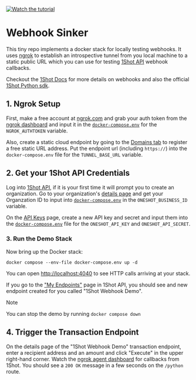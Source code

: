 
[![Watch the tutorial](https://img.youtube.com/vi/UYWcTV2FwVo/maxresdefault.jpg)](https://youtu.be/UYWcTV2FwVo)

# Webhook Sinker

This tiny repo implements a docker stack for locally testing webhooks. It uses [ngrok](https://ngrok.com) to establish an introspective
tunnel from you local machine to a static public URL which you can use for testing [1Shot API](https://1shotapi.com) webhook callbacks. 

Checkout the [1Shot Docs](https://docs.1shotapi.com/transactions.html#webhooks) for more details on webhooks and also the official [1Shot Python sdk](https://pypi.org/project/uxly-1shot-client/).

## 1. Ngrok Setup

First, make a free account at [ngrok.com](https://ngrok.com) and grab your auth token from the [ngrok dashboard](https://dashboard.ngrok.com/endpoints) and input it in the [`docker-compose.env`](./docker-compose.env) for the `NGROK_AUTHTOKEN` variable.

Also, create a static cloud endpoint by going to the [Domains tab](https://dashboard.ngrok.com/domains) to register a free static URL address. 
Put the endpoint url (including `https://`) into the `docker-compose.env` file for the `TUNNEL_BASE_URL` variable.

## 2. Get your 1Shot API Credentials 

Log into [1Shot API](https://app.1shotapi.com), if it is your first time it will prompt you to create an organization. Go to your organization's [details page](https://app.1shotapi.com/organizations) and get your Organzation ID to input into [`docker-compose.env`](/docker-compose.env) in the `ONESHOT_BUSINESS_ID` variable.

On the [API Keys](https://app.1shotapi.com/api-keys) page, create a new API key and secret and input them into the [`docker-compose.env`](/docker-compose.env) file for the `ONESHOT_API_KEY` and `ONESHOT_API_SECRET`. 

### 3. Run the Demo Stack

Now bring up the Docker stack:

```
docker compose --env-file docker-compose.env up -d
```

You can open [http://localhost:4040](http://localhost:4040) to see HTTP calls arriving at your stack. 

If you go to the ["My Endpoints"](https://app.1shotapi.com/endpoints) page in 1Shot API, you should see and new endpoint created for you called "1Shot Webhook Demo". 

> [!NOTE] 
> You can stop the demo by running `docker compose down`

## 4. Trigger the Transaction Endpoint

On the details page of the "1Shot Webhook Demo" transaction endpoint, enter a recipient address and an amount and click "Execute" in the upper right-hand corner. Watch the [ngrok agent dashboard](http://localhost:4040) for callbacks from 1Shot. You should see a `200 OK` message in a few seconds on the `/python` route. 